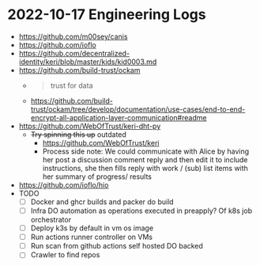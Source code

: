 # 2022-10-17 Engineering Logs

- https://github.com/m00sey/canis
- https://github.com/ioflo
- https://github.com/decentralized-identity/keri/blob/master/kids/kid0003.md
- https://github.com/build-trust/ockam
  - > trust for data
  - https://github.com/build-trust/ockam/tree/develop/documentation/use-cases/end-to-end-encrypt-all-application-layer-communication#readme
- https://github.com/WebOfTrust/keri-dht-py
  - ~~Try spinning this up~~ outdated
    - https://github.com/WebOfTrust/keri
    - Process side note: We could communicate with Alice by having her post a discussion comment reply and then edit it to include instructions, she then fills reply with work / (sub) list items with her summary of progress/ results
- https://github.com/ioflo/hio
- TODO
  - [ ] Docker and ghcr builds and packer do build
  - [ ] Infra DO automation as operations executed in preapply? Of k8s job orchestrator
  - [ ] Deploy k3s by default in vm os image
  - [ ] Run actions runner controller on VMs
  - [ ] Run scan from github actions self hosted DO backed
  - [ ] Crawler to find repos